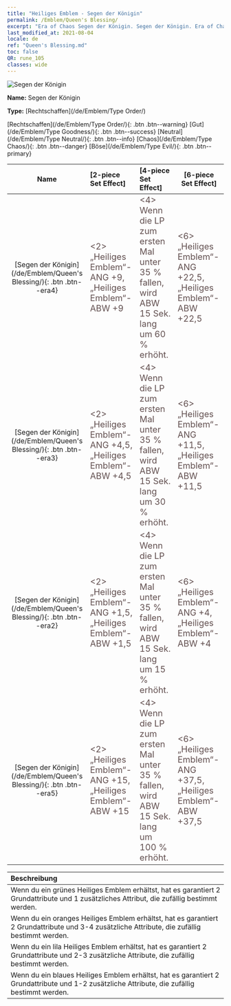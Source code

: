 ```yaml
---
title: "Heiliges Emblem - Segen der Königin"
permalink: /Emblem/Queen's Blessing/
excerpt: "Era of Chaos Segen der Königin. Segen der Königin. Era of Chaos Heiliges Emblem Segen der Königin. Era of Chaos Rechtschaffen Segen der Königin"
last_modified_at: 2021-08-04
locale: de
ref: "Queen's Blessing.md"
toc: false
QR: rune_105
classes: wide
---
```


  ![Segen der Königin](/images/r/rune_icon_105.png)

 **Name:** Segen der Königin

 **Type:** [Rechtschaffen](/de/Emblem/Type Order/)

  [Rechtschaffen](/de/Emblem/Type Order/){: .btn .btn--warning}   [Gut](/de/Emblem/Type Goodness/){: .btn .btn--success}   [Neutral](/de/Emblem/Type Neutral/){: .btn .btn--info}   [Chaos](/de/Emblem/Type Chaos/){: .btn .btn--danger}   [Böse](/de/Emblem/Type Evil/){: .btn .btn--primary} 

  |  Name    | [2-piece Set Effect] | [4-piece Set Effect] | [6-piece Set Effect]  | 
  |:-----------------------:|:-------------------|:-----------------|----------------| 
  | [Segen der Königin](/de/Emblem/Queen's Blessing/){: .btn .btn--era4} | <span style="color: #645252;font-size:20px">&lt;2&gt; „Heiliges Emblem“-ANG +9, „Heiliges Emblem“-ABW +9</span> | <span style="color: #645252;font-size:20px">&lt;4&gt; Wenn die LP zum ersten Mal unter 35 % fallen, wird ABW 15 Sek. lang um 60 % erhöht.</span> | <span style="color: #645252;font-size:20px">&lt;6&gt; „Heiliges Emblem“-ANG +22,5, „Heiliges Emblem“-ABW +22,5</span> | 
  | [Segen der Königin](/de/Emblem/Queen's Blessing/){: .btn .btn--era3} | <span style="color: #645252;font-size:20px">&lt;2&gt; „Heiliges Emblem“-ANG +4,5, „Heiliges Emblem“-ABW +4,5</span> | <span style="color: #645252;font-size:20px">&lt;4&gt; Wenn die LP zum ersten Mal unter 35 % fallen, wird ABW 15 Sek. lang um 30 % erhöht.</span> | <span style="color: #645252;font-size:20px">&lt;6&gt; „Heiliges Emblem“-ANG +11,5, „Heiliges Emblem“-ABW +11,5</span> | 
  | [Segen der Königin](/de/Emblem/Queen's Blessing/){: .btn .btn--era2} | <span style="color: #645252;font-size:20px">&lt;2&gt; „Heiliges Emblem“-ANG +1,5, „Heiliges Emblem“-ABW +1,5</span> | <span style="color: #645252;font-size:20px">&lt;4&gt; Wenn die LP zum ersten Mal unter 35 % fallen, wird ABW 15 Sek. lang um 15 % erhöht.</span> | <span style="color: #645252;font-size:20px">&lt;6&gt; „Heiliges Emblem“-ANG +4, „Heiliges Emblem“-ABW +4</span> | 
  | [Segen der Königin](/de/Emblem/Queen's Blessing/){: .btn .btn--era5} | <span style="color: #645252;font-size:20px">&lt;2&gt; „Heiliges Emblem“-ANG +15, „Heiliges Emblem“-ABW +15</span> | <span style="color: #645252;font-size:20px">&lt;4&gt; Wenn die LP zum ersten Mal unter 35 % fallen, wird ABW 15 Sek. lang um 100 % erhöht.</span> | <span style="color: #645252;font-size:20px">&lt;6&gt; „Heiliges Emblem“-ANG +37,5, „Heiliges Emblem“-ABW +37,5</span> | 

  |         Beschreibung            | 
  |:-------------------------------|
  | Wenn du ein grünes Heiliges Emblem erhältst, hat es garantiert 2 Grundattribute und 1 zusätzliches Attribut, die zufällig bestimmt werden. |
  | Wenn du ein oranges Heiliges Emblem erhältst, hat es garantiert 2 Grundattribute und 3-4 zusätzliche Attribute, die zufällig bestimmt werden. |
  | Wenn du ein lila Heiliges Emblem erhältst, hat es garantiert 2 Grundattribute und 2-3 zusätzliche Attribute, die zufällig bestimmt werden. |
  | Wenn du ein blaues Heiliges Emblem erhältst, hat es garantiert 2 Grundattribute und 1-2 zusätzliche Attribute, die zufällig bestimmt werden. |
